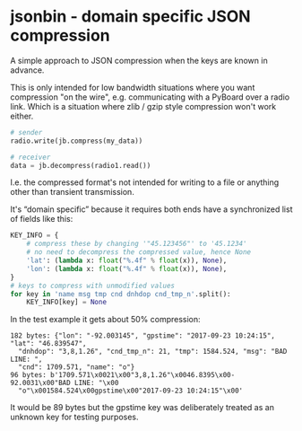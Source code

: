 # jsonbin - domain specific JSON compression

A simple approach to JSON compression when the keys are known in advance.

This is only intended for low bandwidth situations where you want compression
"on the wire", e.g. communicating with a PyBoard over a radio link.  Which is
a situation where zlib / gzip style compression won't work either.

```python
# sender
radio.write(jb.compress(my_data))

# receiver
data = jb.decompress(radio1.read())
```

I.e. the compressed format's not intended for writing to a file
or anything other than transient transmission.

It's “domain specific” because it requires both ends have a
synchronized list of fields like this:

```python
KEY_INFO = {
    # compress these by changing '"45.123456"' to '45.1234'
    # no need to decompress the compressed value, hence None
    'lat': (lambda x: float("%.4f" % float(x)), None),
    'lon': (lambda x: float("%.4f" % float(x)), None),
}
# keys to compress with unmodified values
for key in 'name msg tmp cnd dnhdop cnd_tmp_n'.split():
    KEY_INFO[key] = None
```

In the test example it gets about 50% compression:
```
182 bytes: {"lon": "-92.003145", "gpstime": "2017-09-23 10:24:15", "lat": "46.839547",
  "dnhdop": "3,8,1.26", "cnd_tmp_n": 21, "tmp": 1584.524, "msg": "BAD LINE: ",
  "cnd": 1709.571, "name": "o"}
96 bytes: b'1709.571\x0021\x00"3,8,1.26"\x0046.8395\x00-92.0031\x00"BAD LINE: "\x00
  "o"\x001584.524\x00gpstime\x00"2017-09-23 10:24:15"\x00'
```

It would be 89 bytes but the gpstime key was deliberately treated as an unknown
key for testing purposes.
